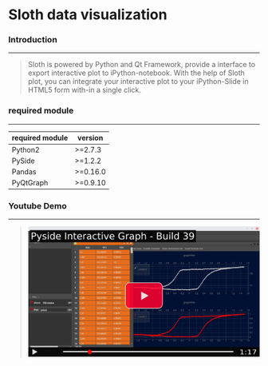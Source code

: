 # Sloth data visualization

### Introduction
------

>Sloth is powered by Python and Qt Framework, provide a interface to export interactive plot to iPython-notebook. With the help of Sloth plot, you can integrate your interactive plot to your iPython-Slide in HTML5 form with-in a single click.


### required module
------

|required module|version|
|---|---|
|Python2|>=2.7.3|
|PySide|>=1.2.2|
|Pandas|>=0.16.0|
|PyQtGraph| >=0.9.10|


### Youtube Demo
-----
>[![Demo](https://github.com/s910324/Sloth/blob/master/screen%20shots/NightlyBuild%2039.jpeg)](https://www.youtube.com/watch?v=yXr62x98pXQ)
